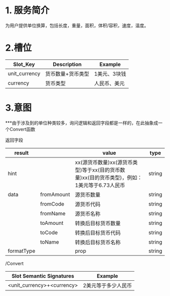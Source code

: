 # 1. 服务简介

为用户提供单位换算，包括长度，重量，面积，体积\/容积，速度，温度。

# 2.槽位

| **Slot\_Key** | **Description** | **Example** |
| --- | --- | --- |
| unit\_currency | 货币数量+货币类型 | 1美元、3块钱 |
| currency | 货币类型 | 人民币、美元 |

# 3.意图

\*\*\*由于涉及到的单位种类较多，询问逻辑和返回字段都是一样的，在此抽象成一个Convert函数

返回字段

| **result** |  | **value** | **type** |
| --- | --- | --- | --- |
| hint |  | xx\(源货币数量\)xx\(源货币类型\)等于xx\(目的货币数量\)xx\(目的货币类型\)，例如：1美元等于6.73人民币 | string |
| data | fromAmount | 源货币数量 | string |
|  | fromCode | 源货币代码 | string |
|  | fromName | 源货币名称 | string |
|  | toAmount | 转换后目标货币数量 | string |
|  | toCode | 转换后目标货币代码 | string |
|  | toName | 转换后目标货币名称 | string |
| formatType |  | prop | string |

\/Convert

| **Slot Semantic Signatures** | **Example** |
| --- | --- |
| &lt;unit\_currency&gt;+&lt;currency&gt; | 2美元等于多少人民币 |

